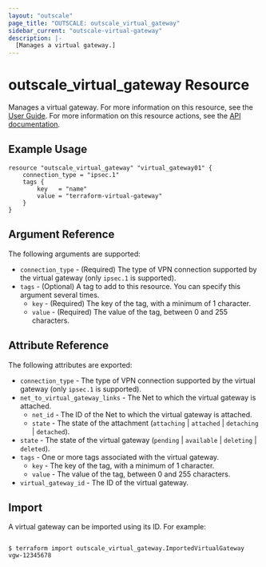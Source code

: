 ```yaml
---
layout: "outscale"
page_title: "OUTSCALE: outscale_virtual_gateway"
sidebar_current: "outscale-virtual-gateway"
description: |-
  [Manages a virtual gateway.]
---
```


# outscale_virtual_gateway Resource

Manages a virtual gateway.
For more information on this resource, see the [User Guide](https://wiki.outscale.net/display/EN/About+Virtual+Private+Gateways).
For more information on this resource actions, see the [API documentation](https://docs.outscale.com/api#3ds-outscale-api-virtualgateway).

## Example Usage

```hcl
resource "outscale_virtual_gateway" "virtual_gateway01" {
	connection_type = "ipsec.1"
	tags {
		key   = "name"
		value = "terraform-virtual-gateway"
	}
}
```

## Argument Reference

The following arguments are supported:

* `connection_type` - (Required) The type of VPN connection supported by the virtual gateway (only `ipsec.1` is supported).
* `tags` - (Optional) A tag to add to this resource. You can specify this argument several times.
    * `key` - (Required) The key of the tag, with a minimum of 1 character.
    * `value` - (Required) The value of the tag, between 0 and 255 characters.

## Attribute Reference

The following attributes are exported:

* `connection_type` - The type of VPN connection supported by the virtual gateway (only `ipsec.1` is supported).
* `net_to_virtual_gateway_links` - The Net to which the virtual gateway is attached.
    * `net_id` - The ID of the Net to which the virtual gateway is attached.
    * `state` - The state of the attachment (`attaching` \| `attached` \| `detaching` \| `detached`).
* `state` - The state of the virtual gateway (`pending` \| `available` \| `deleting` \| `deleted`).
* `tags` - One or more tags associated with the virtual gateway.
    * `key` - The key of the tag, with a minimum of 1 character.
    * `value` - The value of the tag, between 0 and 255 characters.
* `virtual_gateway_id` - The ID of the virtual gateway.

## Import

A virtual gateway can be imported using its ID. For example:

```console

$ terraform import outscale_virtual_gateway.ImportedVirtualGateway vgw-12345678

```
